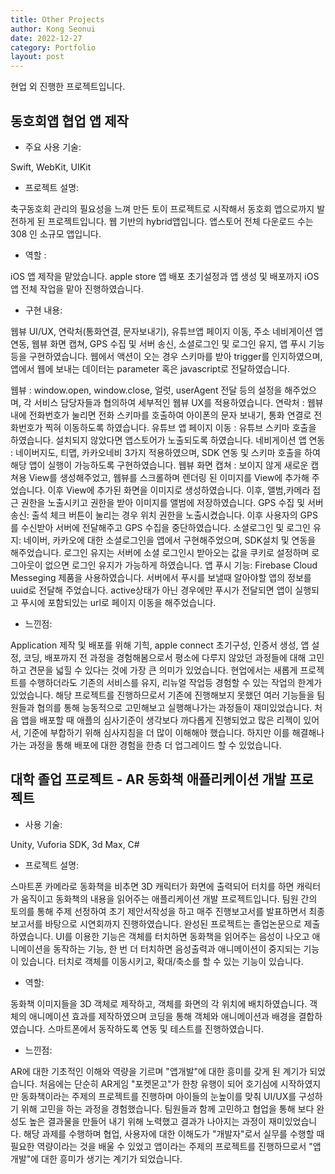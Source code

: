 ```yaml
---
title: Other Projects
author: Kong Seonui
date: 2022-12-27
category: Portfolio
layout: post
---
```


현업 외 진행한 프로젝트입니다.

동호회앱 협업 앱 제작
-------------
- 주요 사용 기술:

Swift, WebKit, UIKit

- 프로젝트 설명:

축구동호회 관리의 필요성을 느껴 만든 토이 프로젝트로 시작해서 동호회 앱으로까지 발전하게 된 프로젝트입니다. 웹 기반의 hybrid앱입니다. 앱스토어 전체 다운로드 수는 308 인 소규모 앱입니다.

- 역할 : 

iOS 앱 제작을 맡았습니다. apple store 앱 배포 초기설정과 앱 생성 및 배포까지 iOS앱 전체 작업을 맡아 진행하였습니다.

- 구현 내용:

웹뷰 UI/UX, 연락처(통화연결, 문자보내기), 유튜브앱 페이지 이동, 주소 네비게이션 앱연동, 웹뷰 화면 캡쳐, GPS 수집 및 서버 송신, 소셜로그인 및 로그인 유지, 앱 푸시 기능 등을 구현하였습니다.
웹에서 액션이 오는 경우 스키마를 받아 trigger를 인지하였으며, 앱에서 웹에 보내는 데이터는 parameter 혹은 javascript로 전달하였습니다.

웹뷰 : window.open, window.close, 얼럿, userAgent 전달 등의 설정을 해주었으며, 각 서비스 담당자들과 협의하여 세부적인 웹뷰 UX를 적용하였습니다.
연락처 : 웹뷰 내에 전화번호가 눌리면 전화 스키마를 호출하여 아이폰의 문자 보내기, 통화 연결로 전화번호가 찍혀 이동하도록 하였습니다.
유튜브 앱 페이지 이동 : 유튜브 스키마 호출을 하였습니다. 설치되지 않았다면 앱스토어가 노출되도록 하였습니다.
네비게이션 앱 연동 : 네이버지도, 티맵, 카카오네비 3가지 적용하였으며, SDK 연동 및 스키마 호출을 하여 해당 앱이 실행이 가능하도록 구현하였습니다.
웹뷰 화면 캡쳐 : 보이지 않게 새로운 캡쳐용 View를 생성해주었고, 웹뷰를 스크롤하며 렌더링 된 이미지를 View에 추가해 주었습니다. 이후 View에 추가된 화면을 이미지로 생성하였습니다. 이후, 앨범,카메라 접근 권한을 노출시키고 권한을 받아 이미지를 앨범에 저장하였습니다.
GPS 수집 및 서버 송신: 출석 체크 버튼이 눌리는 경우 위치 권한을 노출시켰습니다. 이후 사용자의 GPS를 수신받아 서버에 전달해주고 GPS 수집을 중단하였습니다.
소셜로그인 및 로그인 유지: 네이버, 카카오에 대한 소셜로그인을 앱에서 구현해주었으며, SDK설치 및 연동을 해주었습니다. 로그인 유지는 서버에 소셜 로그인시 받아오는 값을 쿠키로 설정하며 로그아웃이 없으면 로그인 유지가 가능하게 하였습니다.
앱 푸시 기능: Firebase Cloud Messeging 제품을 사용하였습니다. 서버에서 푸시를 보낼때 알아야할 앱의 정보를 uuid로 전달해 주었습니다. active상태가 아닌 경우에만 푸시가 전달되면 앱이 실행되고 푸시에 포함되있는 url로 페이지 이동을 해주었습니다.

- 느낀점:

Application 제작 및 배포를 위해 기힉, apple connect 초기구성, 인증서 생성, 앱 설정, 코딩, 배포까지 전 과정을 경험해봄으로서 평소에 다루지 않았던 과정들에 대해 고민하고 견문을 넓힐 수 있다는 것에 가장 큰 의미가 있었습니다.
현업에서는 새롭게 프로젝트를 수행하더라도 기존의 서비스를 유지, 리뉴얼 작업등 경험할 수 있는 작업의 한계가 있었습니다.
해당 프로젝트를 진행하므로서 기존에 진행해보지 못했던 여러 기능들을 팀원들과 협의를 통해 능동적으로 고민해보고 실행해나가는 과정들이 재미있었습니다.
처음 앱을 배포할 때 애플의 심사기준이 생각보다 까다롭게 진행되었고 많은 리젝이 있어서, 기준에 부합하기 위해 심사지침을 더 많이 이해해야 했습니다.
하지만 이를 해결해나가는 과정을 통해 배포에 대한 경험을 한층 더 업그레이드 할 수 있었습니다.


대학 졸업 프로젝트 - AR 동화책 애플리케이션 개발 프로젝트
-------------
- 사용 기술: 

Unity, Vuforia SDK, 3d Max, C#

- 프로젝트 설명:

스마트폰 카메라로 동화책을 비추면 3D 캐릭터가 화면에 출력되어 터치를 하면 캐릭터가 움직이고 동화책의 내용을 읽어주는 애플리케이션 개발 프로젝트입니다.
팀원 간의 토의를 통해 주제 선정하여 초기 제안서작성을 하고 매주 진행보고서를 발표하면서 최종보고서를 바탕으로 시연회까지 진행하였습니다.
완성된 프로젝트는 졸업논문으로 제출하였습니다.
UI를 이용한 기능은 객체를 터치하면 동화책을 읽어주는 음성이 나오고 애니메이션을 동작하는 기능, 한 번 더 터치하면 음성출력과 애니메이션이 중지되는 기능이 있습니다.
터치로 객체를 이동시키고, 확대/축소를 할 수 있는 기능이 있습니다.

- 역할:

동화책 이미지들을 3D 객체로 제작하고, 객체를 화면의 각 위치에 배치하였습니다.
객체의 애니메이션 효과를 제작하였으며 코딩을 통해 객체와 애니메이션과 배경을 결합하였습니다.
스마트폰에서 동작하도록 연동 및 테스트를 진행하였습니다.

- 느낀점:

AR에 대한 기초적인 이해와 역량을 기르며 "앱개발"에 대한 흥미를 갖게 된 계기가 되었습니다.
처음에는 단순히 AR게임 "포켓몬고"가 한창 유행이 되어 호기심에 시작하였지만 동화책이라는 주제의 프로젝트를 진행하며 아이들의 눈높이를 맞춰 UI/UX를 구성하기 위해 고민을 하는 과정을 경험했습니다.
팀원들과 함께 고민하고 협업을 통해 보다 완성도 높은 결과물을 만들어 내기 위해 노력했고 결과가 나아지는 과정이 재미있었습니다.
해당 과제를 수행하며 협업, 사용자에 대한 이해도가 "개발자"로서 실무를 수행할 때 필요한 역량이라는 것을 배울 수 있었고 앱이라는 주제의 프로젝트를 진행하므로서 "앱개발"에 대한 흥미가 생기는 계기가 되었습니다.
